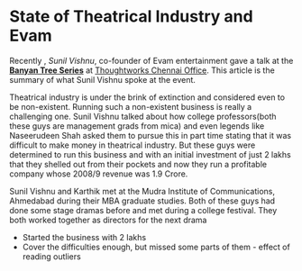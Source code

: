State of Theatrical Industry and Evam
=====================================

Recently , *Sunil Vishnu*, co-founder of Evam entertainment gave a talk at the [**Banyan Tree Series**](http://www.thoughtworker.com/banyan-tree-series "Banyan Series")  at [Thoughtworks Chennai Office](http://thoughtworks.com "Thoughtworks"). This article is the summary of what Sunil Vishnu spoke at the event.





Theatrical industry is under the brink of extinction and considered even to be non-existent. Running such a non-existent business is really a challenging one. Sunil Vishnu talked about how college professors(both these guys are management grads from mica) and even legends like Naseerudeen Shah asked them to pursue this in part time stating that it was difficult to make money in theatrical industry. But these guys were determined to run this business and with an initial investment of just 2 lakhs that they shelled out from their pockets and now they run a profitable company whose 2008/9 revenue was 1.9 Crore.

Sunil Vishnu and Karthik met at the Mudra Institute of Communications, Ahmedabad during their MBA graduate studies. Both of these guys had done some stage dramas before and met during a college festival. They both worked together as directors for the next drama 


* Started the business with 2 lakhs
* Cover the difficulties enough, but missed some parts of them - effect of reading outliers
